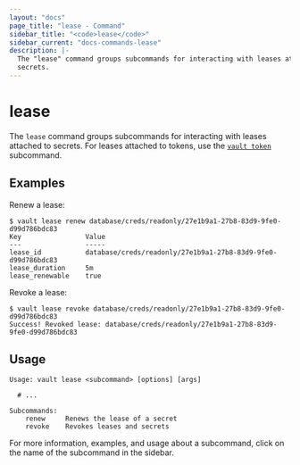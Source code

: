 ```yaml
---
layout: "docs"
page_title: "lease - Command"
sidebar_title: "<code>lease</code>"
sidebar_current: "docs-commands-lease"
description: |-
  The "lease" command groups subcommands for interacting with leases attached to
  secrets.
---
```


# lease

The `lease` command groups subcommands for interacting with leases attached to
secrets. For leases attached to tokens, use the [`vault token`](/docs/commands/token.html) subcommand.

## Examples

Renew a lease:

```text
$ vault lease renew database/creds/readonly/27e1b9a1-27b8-83d9-9fe0-d99d786bdc83
Key                Value
---                -----
lease_id           database/creds/readonly/27e1b9a1-27b8-83d9-9fe0-d99d786bdc83
lease_duration     5m
lease_renewable    true
```

Revoke a lease:

```text
$ vault lease revoke database/creds/readonly/27e1b9a1-27b8-83d9-9fe0-d99d786bdc83
Success! Revoked lease: database/creds/readonly/27e1b9a1-27b8-83d9-9fe0-d99d786bdc83
```

## Usage

```text
Usage: vault lease <subcommand> [options] [args]

  # ...

Subcommands:
    renew     Renews the lease of a secret
    revoke    Revokes leases and secrets
```

For more information, examples, and usage about a subcommand, click on the name
of the subcommand in the sidebar.
